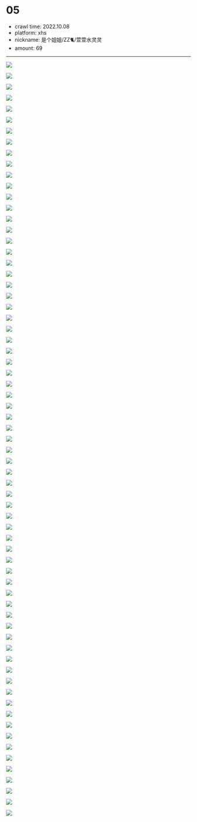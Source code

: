 # 05
- crawl time: 2022.10.08
- platform: xhs
- nickname: 是个姐姐/ZZ🐈/萱萱水灵灵
- amount: 69

---

![](05/1665200977947.jpg)

![](05/1665200978198.jpg)

![](05/1665200978270.jpg)

![](05/1665200978284.jpg)

![](05/1665200978389.jpg)

![](05/1665200978466.jpg)

![](05/1665200978474.jpg)

![](05/1665200978497.jpg)

![](05/1665200978589.jpg)

![](05/1665200978715.jpg)

![](05/1665200978775.jpg)

![](05/1665200978913.jpg)

![](05/1665200979027.jpg)

![](05/1665200979054.jpg)

![](05/1665200979070.jpg)

![](05/1665200980072.jpg)

![](05/1665200980115.jpg)

![](05/1665200980117.jpg)

![](05/1665200980309.jpg)

![](05/1665200981018.jpg)

![](05/1665200981047.jpg)

![](05/1665200981070.jpg)

![](05/1665200981098.jpg)

![](05/1665200983173.jpg)

![](05/1665200983208.jpg)

![](05/1665200983471.jpg)

![](05/1665200984522.jpg)

![](05/1665200984656.jpg)

![](05/1665200984940.jpg)

![](05/1665200984989.jpg)

![](05/1665200985015.jpg)

![](05/1665200985087.jpg)

![](05/1665200985215.jpg)

![](05/1665200985274.jpg)

![](05/1665200985556.jpg)

![](05/1665200986779.jpg)

![](05/1665200986811.jpg)

![](05/1665200986817.jpg)

![](05/1665200986853.jpg)

![](05/1665200986854.jpg)

![](05/1665201000290.jpg)

![](05/1665201000364.jpg)

![](05/1665201000400.jpg)

![](05/1665201241875.jpg)

![](05/1665201241877.jpg)

![](05/1665201902796.jpg)

![](05/1665201902823.jpg)

![](05/1665201902955.jpg)

![](05/1665201902991.jpg)

![](05/1665201902994.jpg)

![](05/1665201904041.jpg)

![](05/1665201904096.jpg)

![](05/1665201904528.jpg)

![](05/1665201905698.jpg)

![](05/1665201905707.jpg)

![](05/1665201906578.jpg)

![](05/1665201906585.jpg)

![](05/1665201906593.jpg)

![](05/1665201906605.jpg)

![](05/1665201909825.jpg)

![](05/1665201909879.jpg)

![](05/1665201910313.jpg)

![](05/1665201910330.jpg)

![](05/1665201910885.jpg)

![](05/1665201910903.jpg)

![](05/1665201911172.jpg)

![](05/1665201911251.jpg)

![](05/1665201911252.jpg)

![](05/1665201911312.jpg)